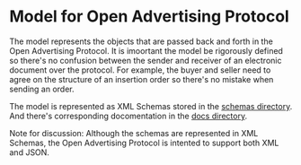 Model for Open Advertising Protocol
=======================

The model represents the objects that are passed back and forth in the Open Advertising Protocol. It is imoortant
the model be rigorously defined so there's no confusion between the sender and receiver of an electronic 
document over the protocol. For example, the buyer and seller need to agree on the structure of an insertion order
so there's no mistake when sending an order.

The model is represented as XML Schemas stored in the [schemas directory](https://github.com/OpenAdvertisingProtocol/OpenAdvertisingProtocol/tree/master/model/schemas).
And there's corresponding docomentation in the [docs directory](https://github.com/OpenAdvertisingProtocol/OpenAdvertisingProtocol/tree/master/model/docs).

Note for discussion: Although the schemas are represented in XML Schemas, the Open Advertising Protocol is intented to support both XML 
and JSON. 
